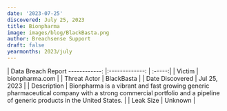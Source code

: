 ```yaml
---
date: '2023-07-25'
discovered: July 25, 2023
title: Bionpharma
image: images/blog/BlackBasta.png
author: Breachsense Support
draft: false
yearmonths: 2023/july
---
```



| Data Breach Report
------------:     |:-------------:    | :-----:|
| Victim      | bionpharma.com      | 
| Threat Actor      | BlackBasta      | 
| Date Discovered      | Jul 25, 2023      | 
| Description      | Bionpharma is a vibrant and fast growing generic pharmaceutical company with a strong commercial portfolio and a pipeline of generic products in the United States.      | 
| Leak Size      | Unknown      | 

